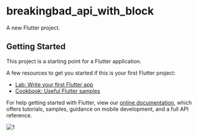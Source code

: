 # breakingbad_api_with_block

A new Flutter project.

## Getting Started

This project is a starting point for a Flutter application.

A few resources to get you started if this is your first Flutter project:

- [Lab: Write your first Flutter app](https://flutter.dev/docs/get-started/codelab)
- [Cookbook: Useful Flutter samples](https://flutter.dev/docs/cookbook)

For help getting started with Flutter, view our
[online documentation](https://flutter.dev/docs), which offers tutorials,
samples, guidance on mobile development, and a full API reference.

![1](https://user-images.githubusercontent.com/43721664/156036011-d529e197-84a6-47b3-b2f8-2fc49e2bb707.jpg)

